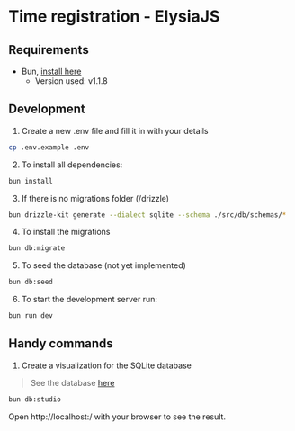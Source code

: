 # Time registration - ElysiaJS

## Requirements

- Bun, [install here](https://bun.sh/)
  - Version used: v1.1.8

## Development

1. Create a new .env file and fill it in with your details

```bash
cp .env.example .env
```

2. To install all dependencies:

```bash
bun install
```

3. If there is no migrations folder (/drizzle)

```bash
bun drizzle-kit generate --dialect sqlite --schema ./src/db/schemas/*
```

4. To install the migrations

```bash
bun db:migrate
```

5. To seed the database (not yet implemented)

```bash
bun db:seed
```

6. To start the development server run:

```bash
bun run dev
```

## Handy commands

1. Create a visualization for the SQLite database
  > See the database [here](https://local.drizzle.studio)
  ```bash 
  bun db:studio
  ```
  

Open http://localhost:<your-port>/ with your browser to see the result.
